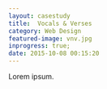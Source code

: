 ```yaml
---
layout: casestudy
title:  Vocals & Verses
category: Web Design
featured-image: vnv.jpg
inprogress: true;
date: 2015-10-08 00:15:20
---
```


Lorem ipsum.
